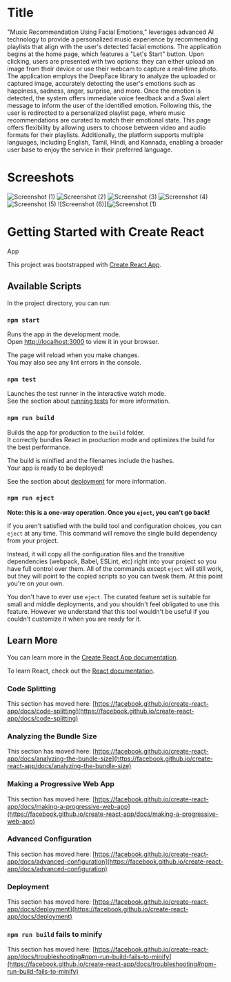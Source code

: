 # Title
"Music Recommendation Using Facial Emotions," leverages advanced AI technology to
provide a personalized music experience by recommending playlists that align with the user's detected
facial emotions. The application begins at the home page, which features a "Let's Start" button. Upon
clicking, users are presented with two options: they can either upload an image from their device or
use their webcam to capture a real-time photo. The application employs the DeepFace library to
analyze the uploaded or captured image, accurately detecting the user's emotions such as happiness,
sadness, anger, surprise, and more. Once the emotion is detected, the system offers immediate voice
feedback and a Swal alert message to inform the user of the identified emotion. Following this, the
user is redirected to a personalized playlist page, where music recommendations are curated to match
their emotional state. This page offers flexibility by allowing users to choose between video and audio
formats for their playlists. Additionally, the platform supports multiple languages, including English,
Tamil, Hindi, and Kannada, enabling a broader user base to enjoy the service in their preferred
language.

# Screeshots
![Screenshot (1)](https://github.com/user-attachments/assets/25528adc-2a87-4bba-8a40-1b1ad29ee379)
![Screenshot (2)](https://github.com/user-attachments/assets/0b5c4d6c-8ed3-40fe-ae7f-dd3048217251)
![Screenshot (3)](https://github.com/user-attachments/assets/d5bc00ae-1262-44ee-a3b4-e5b1a09527c1)
![Screenshot (4)](https://github.com/user-attachments/assets/186eb4f8-eb25-4c39-a217-e158da795a6e)
![Screenshot (5)](https://github.com/user-attachments/assets/0acee786-a202-420b-87bb-df452824e308)
![Screenshot (6)](![Screenshot (1)](https://github.com/user-attachments/assets/a90bd028-acc5-42ee-a874-2d1d53bf61c6)

# Getting Started with Create React 
App

This project was bootstrapped with [Create React App](https://github.com/facebook/create-react-app).

## Available Scripts

In the project directory, you can run:

### `npm start`

Runs the app in the development mode.\
Open [http://localhost:3000](http://localhost:3000) to view it in your browser.

The page will reload when you make changes.\
You may also see any lint errors in the console.

### `npm test`

Launches the test runner in the interactive watch mode.\
See the section about [running tests](https://facebook.github.io/create-react-app/docs/running-tests) for more information.

### `npm run build`

Builds the app for production to the `build` folder.\
It correctly bundles React in production mode and optimizes the build for the best performance.

The build is minified and the filenames include the hashes.\
Your app is ready to be deployed!

See the section about [deployment](https://facebook.github.io/create-react-app/docs/deployment) for more information.

### `npm run eject`

**Note: this is a one-way operation. Once you `eject`, you can't go back!**

If you aren't satisfied with the build tool and configuration choices, you can `eject` at any time. This command will remove the single build dependency from your project.

Instead, it will copy all the configuration files and the transitive dependencies (webpack, Babel, ESLint, etc) right into your project so you have full control over them. All of the commands except `eject` will still work, but they will point to the copied scripts so you can tweak them. At this point you're on your own.

You don't have to ever use `eject`. The curated feature set is suitable for small and middle deployments, and you shouldn't feel obligated to use this feature. However we understand that this tool wouldn't be useful if you couldn't customize it when you are ready for it.

## Learn More

You can learn more in the [Create React App documentation](https://facebook.github.io/create-react-app/docs/getting-started).

To learn React, check out the [React documentation](https://reactjs.org/).

### Code Splitting

This section has moved here: [https://facebook.github.io/create-react-app/docs/code-splitting](https://facebook.github.io/create-react-app/docs/code-splitting)

### Analyzing the Bundle Size

This section has moved here: [https://facebook.github.io/create-react-app/docs/analyzing-the-bundle-size](https://facebook.github.io/create-react-app/docs/analyzing-the-bundle-size)

### Making a Progressive Web App

This section has moved here: [https://facebook.github.io/create-react-app/docs/making-a-progressive-web-app](https://facebook.github.io/create-react-app/docs/making-a-progressive-web-app)

### Advanced Configuration

This section has moved here: [https://facebook.github.io/create-react-app/docs/advanced-configuration](https://facebook.github.io/create-react-app/docs/advanced-configuration)

### Deployment

This section has moved here: [https://facebook.github.io/create-react-app/docs/deployment](https://facebook.github.io/create-react-app/docs/deployment)

### `npm run build` fails to minify

This section has moved here: [https://facebook.github.io/create-react-app/docs/troubleshooting#npm-run-build-fails-to-minify](https://facebook.github.io/create-react-app/docs/troubleshooting#npm-run-build-fails-to-minify)
